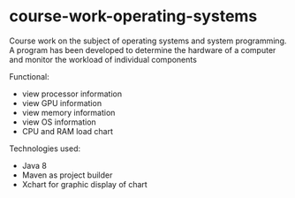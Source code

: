 # course-work-operating-systems


  Course work on the subject of operating systems and system programming. 
  A program has been developed to determine the hardware of a computer and monitor the workload of individual components

 
  Functional:
* view processor information 
* view GPU information
* view memory information
* view OS information
* CPU and RAM load chart

Technologies used:
* Java 8
* Maven as project builder
* Xchart for graphic display of chart 
